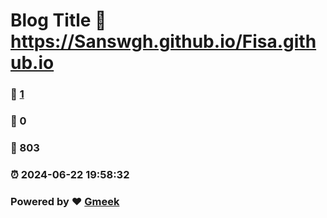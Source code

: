 # Blog Title :link: https://Sanswgh.github.io/Fisa.github.io 
### :page_facing_up: [1](https://Sanswgh.github.io/Fisa.github.io/tag.html) 
### :speech_balloon: 0 
### :hibiscus: 803 
### :alarm_clock: 2024-06-22 19:58:32 
### Powered by :heart: [Gmeek](https://github.com/Meekdai/Gmeek)
